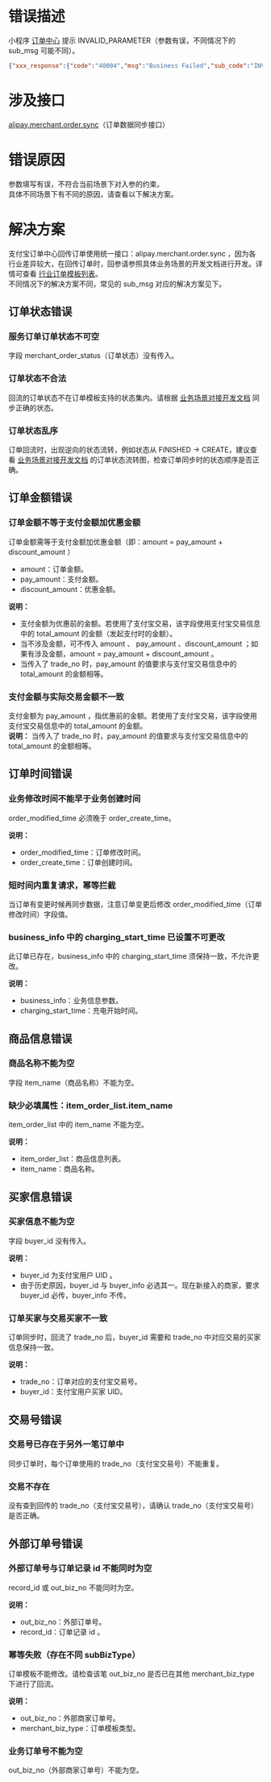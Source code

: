 
# 错误描述
小程序 [订单中心](https://opendocs.alipay.com/mini/introduce/ordercenter?ref=api) 提示 INVALID_PARAMETER（参数有误，不同情况下的 sub_msg 可能不同）。
```json
{"xxx_response":{"code":"40004","msg":"Business Failed","sub_code":"INVALID_PARAMETER","sub_msg":"xxx"},"sign":"***"}
```

# 涉及接口
[alipay.merchant.order.sync](https://opendocs.alipay.com/mini/043zb5?ref=api)（订单数据同步接口）

# 错误原因
参数填写有误，不符合当前场景下对入参的约束。<br />具体不同场景下有不同的原因，请查看以下解决方案。

# 解决方案
支付宝订单中心回传订单使用统一接口：alipay.merchant.order.sync ，因为各行业差异较大，在回传订单时，回参请参照具体业务场景的开发文档进行开发。详情可查看 [行业订单模板列表](https://opendocs.alipay.com/mini/04zsxt)。<br />不同情况下的解决方案不同，常见的 sub_msg 对应的解决方案见下。

## 订单状态错误

### 服务订单订单状态不可空
字段 merchant_order_status（订单状态）没有传入。

### 订单状态不合法
回流的订单状态不在订单模板支持的状态集内。请根据 [业务场景对接开发文档](https://opendocs.alipay.com/mini/03l73u) 同步正确的状态。

### 订单状态乱序
订单回流时，出现逆向的状态流转，例如状态从 FINISHED -> CREATE，建议查看 [业务场景对接开发文档](https://opendocs.alipay.com/mini/032k8q) 的订单状态流转图，检查订单同步时的状态顺序是否正确。

## 订单金额错误

### 订单金额不等于支付金额加优惠金额
订单金额需等于支付金额加优惠金额（即：amount = pay_amount + discount_amount ）
- amount：订单金额。
- pay_amount：支付金额。
- discount_amount：优惠金额。

**说明：**

- 支付金额为优惠前的金额。若使用了支付宝交易，该字段使用支付宝交易信息中的 total_amount 的金额（发起支付时的金额）。
- 当不涉及金额，可不传入 amount 、 pay_amount 、discount_amount ；如果有涉及金额，amount = pay_amount + discount_amount 。
- 当传入了 trade_no 时，pay_amount 的值要求与支付宝交易信息中的 total_amount 的金额相等。

### 支付金额与实际交易金额不一致
支付金额为 pay_amount ，指优惠前的金额。若使用了支付宝交易，该字段使用支付宝交易信息中的 total_amount 的金额。<br />**说明：**
当传入了 trade_no 时，pay_amount 的值要求与支付宝交易信息中的 total_amount 的金额相等。

## 订单时间错误

### 业务修改时间不能早于业务创建时间
order_modified_time 必须晚于 order_create_time。

**说明：**

- order_modified_time：订单修改时间。
- order_create_time：订单创建时间。

### 短时间内重复请求，幂等拦截
当订单有变更时候再同步数据，注意订单变更后修改 order_modified_time（订单修改时间）字段值。

### business_info 中的 charging_start_time 已设置不可更改
此订单已存在，business_info 中的 charging_start_time 须保持一致，不允许更改。

**说明：**

- business_info：业务信息参数。
- charging_start_time：充电开始时间。

## 商品信息错误

### 商品名称不能为空
字段 item_name（商品名称）不能为空。

### 缺少必填属性：item_order_list.item_name
item_order_list 中的 item_name 不能为空。

**说明：**

- item_order_list：商品信息列表。
- item_name：商品名称。

## 买家信息错误

### 买家信息不能为空
字段 buyer_id 没有传入。

**说明：**

- buyer_id 为支付宝用户 UID 。
- 由于历史原因，buyer_id 与 buyer_info 必选其一。现在新接入的商家，要求 buyer_id 必传，buyer_info 不传。

### 订单买家与交易买家不一致
订单同步时，回流了 trade_no 后，buyer_id 需要和 trade_no 中对应交易的买家信息保持一致。

**说明：**

- trade_no：订单对应的支付宝交易号。
- buyer_id：支付宝用户买家 UID。

## 交易号错误

### 交易号已存在于另外一笔订单中
同步订单时，每个订单使用的 trade_no（支付宝交易号）不能重复。

### 交易不存在
没有查到回传的 trade_no（支付宝交易号），请确认 trade_no（支付宝交易号）是否正确。

## 外部订单号错误

### 外部订单号与订单记录 id 不能同时为空
record_id 或 out_biz_no 不能同时为空。

**说明：**

- out_biz_no：外部订单号。
- record_id：订单记录 id 。

### 幂等失败（存在不同 subBizType）
订单模板不能修改。请检查该笔 out_biz_no 是否已在其他 merchant_biz_type 下进行了回流。

**说明：**

- out_biz_no：外部商家订单号。
- merchant_biz_type：订单模板类型。

### 业务订单号不能为空
out_biz_no（外部商家订单号）不能为空。

### <br />
